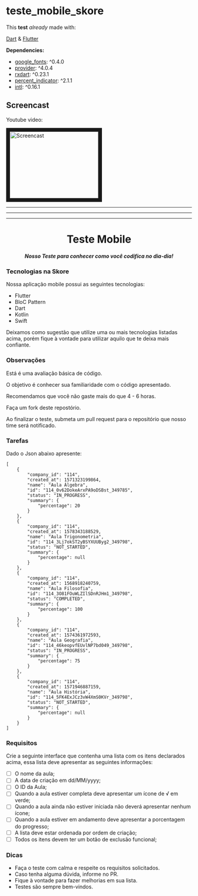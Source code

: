 # teste_mobile_skore

This **test** *already* made with:

 [Dart](https://dart.dev) & [Flutter](https://flutter.dev)

**Dependencies:**

-   [google_fonts](https://pub.dev/packages/google_fonts): ^0.4.0
-   [provider](https://pub.dev/packages/provider): ^4.0.4
-   [rxdart](https://pub.dev/packages/rxdart): ^0.23.1
-   [percent_indicator](https://pub.dev/packages/percent_indicator): ^2.1.1
-   [intl](https://pub.dev/packages/intl): ^0.16.1

## Screencast

Youtube video:

<a href="http://www.youtube.com/watch?feature=player_embedded&v=FcPM1oknJwE
" target="_blank"><img src="http://img.youtube.com/vi/FcPM1oknJwE/0.jpg"
alt="Screencast" width="240" height="180" border="10" /></a>


***
---
___

<h1 align="center">Teste Mobile</h1>

<h5 align="center">Nosso Teste para conhecer como você codifica no dia-dia!</h5>

<h3>Tecnologias na Skore</h3>

<p>Nossa aplicação mobile possui as seguintes tecnologias:</p>

- Flutter
- BloC Pattern
- Dart
- Kotlin
- Swift

Deixamos como sugestão que utilize uma ou mais tecnologias listadas acima, porém fique à vontade para utilizar aquilo que te deixa mais confiante.

<h3>Observações</h3>

Está é uma avaliação básica de código.

O objetivo é conhecer sua familiaridade com o código apresentado.

Recomendamos que você não gaste mais do que 4 - 6 horas.

Faça um fork deste repostório.

Ao finalizar o teste, submeta um pull request para o repositório que nosso time será notificado.

<h3>Tarefas</h3>

Dado o Json abaixo apresente:

````
[
    {
        "company_id": "114",
        "created_at": 1571323199864,
        "name": "Aula Álgebra",
        "id": "114_0v62DokeArxPA9oDSBst_349785",
        "status": "IN_PROGRESS",
        "summary": {
            "percentage": 20
        }
    },
    {
        "company_id": "114",
        "created_at": 1578343188529,
        "name": "Aula Trigonometria",
        "id": "114_3Lj7okST2yBSYXUUByg2_349798",
        "status": "NOT_STARTED",
        "summary": {
            "percentage": null
        }
    },
    {
        "company_id": "114",
        "created_at": 1568918240759,
        "name": "Aula Filosofia",
        "id": "114_3O81FOuWLZIlSDnRJHm1_349798",
        "status": "COMPLETED",
        "summary": {
            "percentage": 100
        }
    },
    {
        "company_id": "114",
        "created_at": 1574361972593,
        "name": "Aula Geografia",
        "id": "114_46keopvfEUvlNP7bd049_349798",
        "status": "IN_PROGRESS",
        "summary": {
            "percentage": 75
        }
    },
    {
        "company_id": "114",
        "created_at": 1571946887159,
        "name": "Aula História",
        "id": "114_5FK4ExJCz3vW4XmS0KVr_349798",
        "status": "NOT_STARTED",
        "summary": {
            "percentage": null
        }
    }
]
````
<h3>Requisitos</h3>
Crie a seguinte interface que contenha uma lista com os itens declarados acima, essa lista deve apresentar as seguintes informações:

- [ ] O nome da aula;
- [ ] A data de criação em dd/MM/yyyy;
- [ ] O ID da Aula;
- [ ] Quando a aula estiver completa deve apresentar um ícone de √ em verde;
- [ ] Quando a aula ainda não estiver iniciada não deverá apresentar nenhum ícone;
- [ ] Quando a aula estiver em andamento deve apresentar a porcentagem do progresso;
- [ ] A lista deve estar ordenada por ordem de criação;
- [ ] Todos os itens devem ter um botão de exclusão funcional;

<h3>Dicas</h3>

- Faça o teste com calma e respeite os requisitos solicitados.
- Caso tenha alguma dúvida, informe no PR.
- Fique à vontade para fazer melhorias em sua lista. 
- Testes são sempre bem-vindos.
 




